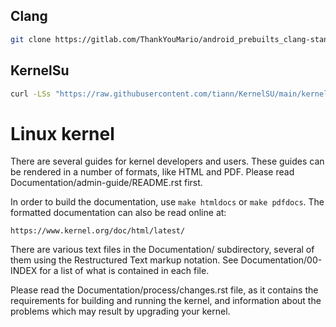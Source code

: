 ## Clang ##
```bash
git clone https://gitlab.com/ThankYouMario/android_prebuilts_clang-standalone.git --depth=1 prebuilts/clang/host/linux-x86/clang-aosp
```

## KernelSu ##
```bash
curl -LSs "https://raw.githubusercontent.com/tiann/KernelSU/main/kernel/setup.sh" | bash -
```

Linux kernel
============

There are several guides for kernel developers and users. These guides can
be rendered in a number of formats, like HTML and PDF. Please read
Documentation/admin-guide/README.rst first.

In order to build the documentation, use ``make htmldocs`` or
``make pdfdocs``.  The formatted documentation can also be read online at:

    https://www.kernel.org/doc/html/latest/

There are various text files in the Documentation/ subdirectory,
several of them using the Restructured Text markup notation.
See Documentation/00-INDEX for a list of what is contained in each file.

Please read the Documentation/process/changes.rst file, as it contains the
requirements for building and running the kernel, and information about
the problems which may result by upgrading your kernel.
